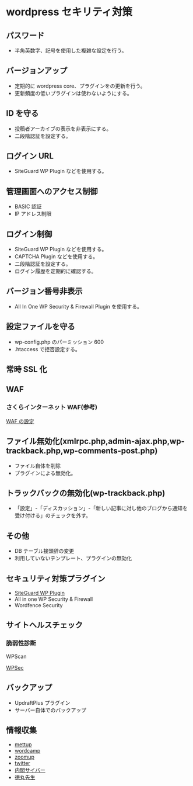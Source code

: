 # wordpress セキリティ対策

## パスワード

- 半角英数字、記号を使用した複雑な設定を行う。

## バージョンアップ

- 定期的に wordpress core、プラグインをの更新を行う。
- 更新頻度の低いプラグインは使わないようにする。

## ID を守る

- 投稿者アーカイブの表示を非表示にする。
- 二段階認証を設定する。

## ログイン URL

- SiteGuard WP Plugin などを使用する。

## 管理画面へのアクセス制御

- BASIC 認証
- IP アドレス制限

## ログイン制御

- SiteGuard WP Plugin などを使用する。
- CAPTCHA Plugin などを使用する。
- 二段階認証を設定する。
- ログイン履歴を定期的に確認する。

## バージョン番号非表示

- All In One WP Security & Firewall Plugin を使用する。

## 設定ファイルを守る

- wp-config.php のパーミッション 600
- .htaccess で拒否設定する。

## 常時 SSL 化

## WAF

### さくらインターネット WAF(参考)

[WAF の設定](https://help.sakura.ad.jp/206206661/?_ga=2.85899801.1216583656.1588554205-2105232391.1588554205)

## ファイル無効化(xmlrpc.php,admin-ajax.php,wp-trackback.php,wp-comments-post.php)

- ファイル自体を削除
- プラグインによる無効化。

## トラックバックの無効化(wp-trackback.php)

- 「設定」-「ディスカッション」-「新しい記事に対し他のブログから通知を受け付ける」のチェックを外す。

## その他

- DB テーブル接頭辞の変更
- 利用していないテンプレート、プラグインの無効化

## セキュリティ対策プラグイン

- [SiteGuard WP Plugin](https://www.jp-secure.com/siteguard_wp_plugin/)
- All in one WP Security & Firewall
- Wordfence Security

## サイトヘルスチェック

### 脆弱性診断

WPScan

[WPSec](https://wpsec.com/)

## バックアップ

- UpdraftPlus プラグイン
- サーバー自体でのバックアップ

## 情報収集

- [mettup](https://www.meetup.com/ja-JP/pro/wordpress)
- [wordcamp](https://japan.wordcamp.org/)
- [zoomup](https://wpzoomup.com/)
- [twitter](https://twitter.com/jawordpressorg)
- [内閣サイバー](https://twitter.com/nisc_forecast)
- [徳丸先生](https://twitter.com/ockeghem)
